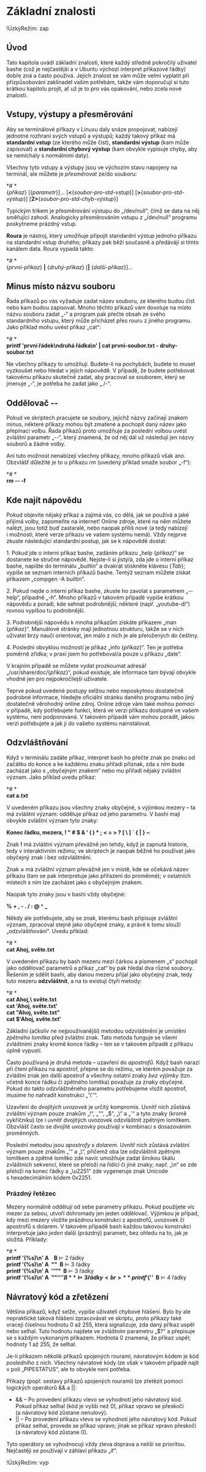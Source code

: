 <!--

Linux Kniha kouzel, dodatek Základní znalosti
Copyright (c) 2020 Singularis <singularis@volny.cz>

Toto dílo je dílem svobodné kultury; můžete ho šířit a modifikovat pod
podmínkami licence Creative Commons Attribution-ShareAlike 4.0 International
vydané neziskovou organizací Creative Commons. Text licence je přiložený
k tomuto projektu nebo ho můžete najít na webové adrese:

https://creativecommons.org/licenses/by-sa/4.0/

-->

# Základní znalosti

!ÚzkýRežim: zap

## Úvod

Tato kapitola uvádí základní znalosti, které každý středně pokročilý uživatel bashe
(což je nejčastější a v Ubuntu výchozí interpret příkazové řádky) dobře zná a často používá.
Jejich znalost se vám může velmi vyplatit při přizpůsobování zaklínadel vašim potřebám,
takže vám doporučuji si tuto krátkou kapitolu projít, ať už je to pro vás opakování,
nebo zcela nové znalosti.

## Vstupy, výstupy a přesměrování

Aby se terminálové příkazy v Linuxu daly snáze propojovat, nabízejí jednotné rozhraní svých vstupů
a výstupů; každý takový příkaz má **standardní vstup** (ze kterého může číst), **standardní výstup**
(kam může zapisovat) a **standardní chybový výstup** (kam obvykle vypisuje chyby, aby se nemíchaly
s normálními daty).

Všechny tyto vstupy a výstupy jsou ve výchozím stavu napojeny na terminál, ale můžete je
*přesměrovat* ze/do souboru:

*# *<br>
{*příkaz*} [{*parametr*}]... [**&lt;**{*soubor-pro-std-vstup*}] <nic>[**&gt;**{*soubor-pro-std-výstup*}] <nic>[**2&gt;**{*soubor-pro-std-chyb-výstup*}]

Typickým trikem je přesměrování výstupu do „/dev/null“, čímž se data na něj směřující zahodí. Analogicky přesměrováním vstupu z „/dev/null“ programu poskytneme prázdný vstup.

**Roura** je nástroj, který umožňuje připojit standardní výstup jednoho příkazu na standardní vstup druhého;
příkazy pak běží současně a předávájí si tímto kanálem data. Roura vypadá takto:

*# *<br>
{*první-příkaz*} **\|** {*druhý-příkaz*} [**\|** {*další-příkaz*}]...

## Minus místo názvu souboru

Řada příkazů po vás vyžaduje zadat název souboru, ze kterého budou číst nebo kam budou zapisovat.
Mnoho těchto příkazů vám dovoluje na místo názvu souboru zadat „-“ a program pak přečte obsah
ze svého standardního vstupu, který může přicházet přes rouru z jiného programu.
Jako příklad mohu uvést příkaz „cat“:

*# *<br>
**printf 'první řádek\\ndruhá řádka\\n' \| cat prvni-soubor.txt - druhy-soubor.txt**

Ne všechny příkazy to umožňují. Budete-li na pochybách, budete to muset vyzkoušet nebo hledat
v jejich nápovědě. V případě, že budete potřebovat takovému příkazu skutečně zadat,
aby pracoval se souborem, který se jmenuje „-“, je potřeba ho zadat jako „./-“.

## Oddělovač \-\-

Pokud ve skriptech pracujete se soubory, jejichž názvy začínají znakem minus,
některé příkazy mohou být zmatené a pochopit daný název jako přepínací volbu.
Řada příkazů proto umožňuje za poslední volbou uvést zvláštní parametr „\-\-“,
který znamená, že od něj dál už následují jen názvy souborů a žádné volby.

Ani tuto možnost nenabízejí všechny příkazy, mnoho příkazů však ano.
Obzvlášť důležité je to u příkazu *rm* (uvedený příklad smaže soubor „-f“):

*# *<br>
**rm \-\- -f**

## Kde najít nápovědu

Pokud objevíte nějaký příkaz a zajímá vás, co dělá, jak se používá a jaké přijímá volby,
zapomeňte na internet! Online zdroje, které na něm můžete nalézt, jsou totiž buď zastaralé,
nebo naopak příliš nové (a tedy nabízejí i možnosti, které verze příkazu ve vašem systému
nemá). Vždy nejprve zkuste následující standardní postup, jak se k nápovědě dostat:

1\. Pokud jde o interní příkaz bashe, zadáním příkazu „help {*příkaz*}“ se dostanete
ke stručné nápovědě. Nejste-li si jistý/á, zda jde o interní příkaz bashe,
napište do terminálu „builtin“ a dvakrát stiskněte klávesu {_Tab_}; vypíše se seznam
interních příkazů bashe. Tentýž seznam můžete získat příkazem „compgen -A builtin“.

2\. Pokud nejde o interní příkaz bashe, zkuste ho zavolat s parametrem „\-\-help“,
případně „-h“. Mnoho příkazů v takovém případě vypíše krátkou nápovědu a poradí,
kde sehnat podrobnější; některé (např. „youtube-dl“) rovnou vypíšou tu podrobnější.

3\. Podrobnější nápovědu k mnoha příkazům získáte příkazem „man {*příkaz*}“.
Manuálové stránky mají jednotnou strukturu, takže se v nich uživatel brzy naučí orientovat,
jen málo z nich je ale přeložených do češtiny.

4\. Poslední obvyklou možností je příkaz „info {*příkaz*}“. Ten je potřeba poměrně zřídka;
v praxi jsem ho potřeboval/a pouze u příkazu „date“.

V krajním případě se můžete vydat prozkoumat adresář „/usr/share/doc/{*příkaz*}“,
pokud existuje, ale informace tam bývají obvykle vhodné jen pro nejpokročilejší uživatele.

Teprve pokud uvedené postupy selžou nebo neposkytnou dostatečně podrobné informace,
hledejte oficiální stránku daného programu nebo jiný dostatečně věrohodný online zdroj.
Online zdroje vám také mohou pomoci v případě, kdy potřebujete funkci, která ve verzi
příkazu dostupné ve vašem systému, není podporovaná. V takovém případě vám mohou poradit,
jakou verzi potřebujete a jak ji do vašeho systému nainstalovat.

## Odzvláštňování

Když v terminálu zadáte příkaz, interpret bash ho přečte znak po znaku od začátku do konce
a ke každému znaku přiřadí příznak, zda s ním bude zacházat jako s „obyčejným znakem“
nebo mu přiřadí nějaký zvláštní význam. Jako příklad uvedu příkaz:

*# *<br>
**cat a.txt**

V uvedeném příkazu jsou všechny znaky obyčejné, s výjimkou mezery – ta má zvláštní význam:
odděluje příkaz od jeho parametru. V bashi mají obvykle zvláštní význam tyto znaky:

**Konec řádku, mezera, ! " # $ &amp; ' ( ) \* ; &lt; = &gt; ? [ \\ ] \` { \| } ~**

Znak **!** má zvláštní význam převážně jen tehdy, když je zapnutá historie,
tedy v interaktivním režimu; ve skriptech je naopak běžné ho používat jako obyčejný znak
i bez odzvláštnění.

Znak **=** má zvláštní význam převážně jen v místě, kde se očekává název příkazu
(tam se pak interpretuje jako přiřazení do proměnné); v ostatních místech s ním
lze zacházet jako s obyčejným znakem.

Naopak tyto znaky jsou v bashi vždy obyčejné:

**% + , - . / : @ ^ \_**

Někdy ale potřebujete, aby se znak, kterému bash připisuje zvláštní význam,
zpracoval stejně jako obyčejné znaky, a právě k tomu slouží „odzvláštňování“.
Uvedu příklad:

*# *<br>
**cat Ahoj, světe.txt**

V uvedeném příkazu by bash mezeru mezi čárkou a písmenem „s“ pochopil jako oddělovač parametrů
a příkaz „cat“ by pak hledal dva různé soubory. Řešením je sdělit bashi, aby danou mezeru
přijal jako obyčejný znak, tedy tuto mezeru **odzvláštnit**,
a na to existují čtyři metody:

*# *<br>
**cat Ahoj,\\ světe.txt**<br>
**cat 'Ahoj, světe.txt'**<br>
**cat "Ahoj, světe.txt"**<br>
**cat $'Ahoj, světe.txt'**

Základní (ačkoliv ne nejpoužívanější) metodou odzvláštnění je umístění *zpětného lomítka*
před zvláštní znak. Tato metoda funguje se všemi zvláštními znaky kromě konce řádky
– ten se v takovém případě z příkazu úplně vypustí.

Často používaná je druhá metoda – uzavření do *apostrofů*. Když bash narazí při čtení příkazu
na apostrof, přepne se do režimu, ve kterém považuje za zvláštní znak jen další apostrof
a všechny ostatní znaky *bez výjimky* (tzn. včetně konce řádku či zpětného lomítka)
považuje za znaky obyčejné. Pokud do takto odzvláštněného parametru potřebujeme
vložit apostrof, musíme ho nahradit konstrukcí „'\\''“.

Uzavření do *dvojitých uvozovek* je určitý kompromis. Uvnitř nich zůstává zvláštní význam
pouze znakům „!“, „"“, „$“, „\\“ a „\`“ a tyto znaky (kromě vykřičníku) lze i uvnitř
dvojitých uvozovek odzvláštnit zpětným lomítkem. Obzvlášť často se dvojité uvozovky
používají v kombinaci s dosazováním proměnných.

Poslední metodou jsou *apostrofy s dolarem*. Uvnitř nich zůstává zvláštní význam pouze
znakům „'“ a „\\“, přičemž oba lze odzvláštnit zpětným lomítkem a zpětné lomítko zde
navíc umožňuje zadat širokou škálu zvláštních sekvencí, které se přeloží
na řídící či jiné znaky; např. „\\n“ se zde přeloží na konec řádky
a „\\u2251“ zde vygeneruje znak Unicode s hexadecimálním kódem 0x2251.

### Prázdný řetězec

Mezery normálně oddělují od sebe parametry příkazu. Pokud použijete víc mezer za sebou,
utvoří dohromady jen jeden oddělovač. Výjimkou je případ, kdy mezi mezery vložíte
prázdnou konstrukci z apostrofů, uvozovek či apostrofů s dolarem. V takovém případě
bash každou takovou konstrukci interpretuje jako *jeden* další (prázdný) parametr,
bez ohledu na to, jak je složitá.
Příklady:

*# *<br>
**printf '(%s)\\n' A    B** ⊨ 2 řádky<br>
**printf '(%s)\\n' A  ""  B** ⊨ 3 řádky<br>
**printf '(%s)\\n' A  ''""  B** ⊨ 3 řádky<br>
**printf '(%s)\\n' A  ""''$''  B** ⊨ 3 řádky<br>
**printf '(%s)\\n' A  "" $''  B** ⊨ 4 řádky

## Návratový kód a zřetězení

Většina příkazů, když selže, vypíše uživateli chybové hlášení. Bylo by ale nepraktické
taková hlášení zpracovávat ve skriptu, proto příkazy také vracejí číselnou hodnotu 0 až 255,
která signalizuje, zda daný příkaz uspěl nebo selhal. Tuto hodnotu najdete
ve zvláštním parametru „$?“ a přepisuje se s každým vykonaným příkazem.
Hodnota 0 znamená, že příkaz uspěl; hodnoty 1 až 255, že selhal.

Je-li příkazem několik příkazů spojených rourami, návratovým kódem je kód *posledního* z nich.
Všechny návratové kódy lze však v takovém případě najít v poli „PIPESTATUS“,
ale to obvykle není potřeba.

Příkazy (popř. sestavy příkazů spojených rourami) lze zřetězit pomocí logických
operátorů &amp;&amp; a \|\|:

* &amp;&amp; – Po provedení příkazu vlevo se vyhodnotí jeho návratový kód. Pokud příkaz selhal (kód je vyšší než 0), příkaz vpravo se přeskočí (a návratový kód zůstane nenulový).
* \|\| – Po provedení příkazu vlevo se vyhodnotí jeho návratový kód. Pokud příkaz selhal, provede se příkaz vpravo; jinak se příkaz vpravo přeskočí (a návratový kód zůstane 0).

Tyto operátory se vyhodnocují vždy zleva doprava a neliší se prioritou.
Nejčastěji se používají v záhlaví příkazu „if“.

!ÚzkýRežim: vyp
